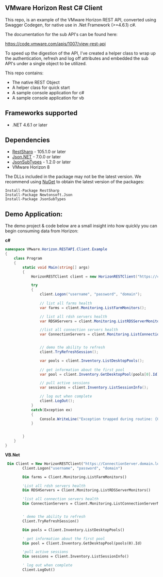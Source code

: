 ## VMware Horizon Rest C# Client

This repo, is an example of the VMware Horizon REST API, converted using Swagger Codegen, for native use in .Net Framework (>=4.6.1) c#. 

The documentation for the sub API's can be found here: 

https://code.vmware.com/apis/1007/view-rest-api

To speed up the digestion of the API, I've created a helper class to wrap up the authentication, refresh and log off attributes and embedded the sub API's under a single object to be utilized.

This repo contains:

- The native REST Object
- A helper class for quick start
- A sample console application for c#
- A sample console application for vb



<a name="frameworks-supported"></a>
## Frameworks supported
- .NET 4.6.1 or later

<a name="dependencies"></a>
## Dependencies
- [RestSharp](https://www.nuget.org/packages/RestSharp) - 105.1.0 or later
- [Json.NET](https://www.nuget.org/packages/Newtonsoft.Json/) - 7.0.0 or later
- [JsonSubTypes](https://www.nuget.org/packages/JsonSubTypes/) - 1.2.0 or later
- VMware Horizon 8

The DLLs included in the package may not be the latest version. We recommend using [NuGet](https://docs.nuget.org/consume/installing-nuget) to obtain the latest version of the packages:
```
Install-Package RestSharp
Install-Package Newtonsoft.Json
Install-Package JsonSubTypes
```


## Demo Application:

The demo project & code below are a small insight into how quickly you can begin consuming data from Horizon:

**c#**

``` c#
namespace VMware.Horizon.RESTAPI.Client.Example
{
    class Program
    {
        static void Main(string[] args)
        {
            HorizonRESTClient client = new HorizonRESTClient("https://connectionserver.domain.local/rest");

            try
            {
                client.Logon("username", "password", "domain");
                
                // list all farms health
                var farms = client.Monitoring.ListFarmMonitors();

                // list all rdsh servers health
                var RDSHServers = client.Monitoring.ListRDSServerMonitors();

                //list all connection servers health
                var ConnectionServers = client.Monitoring.ListConnectionServerMonitors();


                // demo the ability to refresh
                client.TryRefreshSession();

                var pools = client.Inventory.ListDesktopPools();
                
                // get information about the first pool
                var pool = client.Inventory.GetDesktopPool(pools[0].Id);

                // pull active sessions
                var sessions = client.Inventory.ListSessionInfo();

                // log out when complete
                client.LogOut();
            }
            catch(Exception ex)
            {
                Console.WriteLine("Exception trapped during routine: {0}", ex.ToString());
            }


        }
    }
}
```

**VB.Net**

```vb
 Dim Client = New HorizonRESTClient("https://ConnectionServer.domain.local/rest")
        Client.Logon("username", "password", "domain")

        Dim farms = Client.Monitoring.ListFarmMonitors()

        'List all rdsh servers health
        Dim RDSHServers = Client.Monitoring.ListRDSServerMonitors()

        'list all connection servers health
        Dim ConnectionServers = Client.Monitoring.ListConnectionServerMonitors()


        ' demo the ability to refresh
        Client.TryRefreshSession()

        Dim pools = Client.Inventory.ListDesktopPools()

        ' get information about the first pool
        Dim pool = Client.Inventory.GetDesktopPool(pools(0).Id)

        'pull active sessions
        Dim sessions = Client.Inventory.ListSessionInfo()

        ' log out when complete
        Client.LogOut()
```
